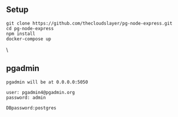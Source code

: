 ## Setup
```
git clone https://github.com/thecloudslayer/pg-node-express.git
cd pg-node-express
npm install
docker-compose up
```

\
## pgadmin
```
pgadmin will be at 0.0.0.0:5050

user: pgadmin4@pgadmin.org
password: admin

DBpassword:postgres


```
